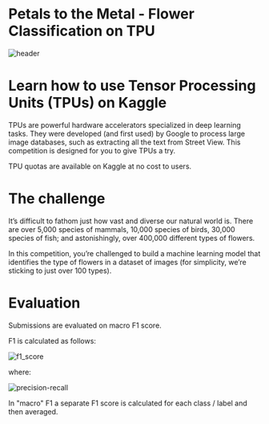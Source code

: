 # Petals to the Metal - Flower Classification on TPU
![header](https://github.com/JamesSuryaPutra/Petals-to-the-Metal-Flower-Classification-on-TPU/assets/155945814/1c7b215b-1ee8-43df-8269-5050e52aed69)

# Learn how to use Tensor Processing Units (TPUs) on Kaggle
TPUs are powerful hardware accelerators specialized in deep learning tasks. They were developed (and first used) by Google to process large image databases, such as extracting all the text from Street View. This competition is designed for you to give TPUs a try.

TPU quotas are available on Kaggle at no cost to users.

# The challenge
It’s difficult to fathom just how vast and diverse our natural world is. There are over 5,000 species of mammals, 10,000 species of birds, 30,000 species of fish; and astonishingly, over 400,000 different types of flowers.

In this competition, you’re challenged to build a machine learning model that identifies the type of flowers in a dataset of images (for simplicity, we’re sticking to just over 100 types).

# Evaluation
Submissions are evaluated on macro F1 score.

F1 is calculated as follows:

![f1_score](https://github.com/JamesSuryaPutra/Petals-to-the-Metal-Flower-Classification-on-TPU/assets/155945814/09814327-50db-4d7d-a790-79534f6bec83)


where:

![precision-recall](https://github.com/JamesSuryaPutra/Petals-to-the-Metal-Flower-Classification-on-TPU/assets/155945814/e4d86160-b53b-4358-b792-54434fcdc574)


In "macro" F1 a separate F1 score is calculated for each class / label and then averaged.
